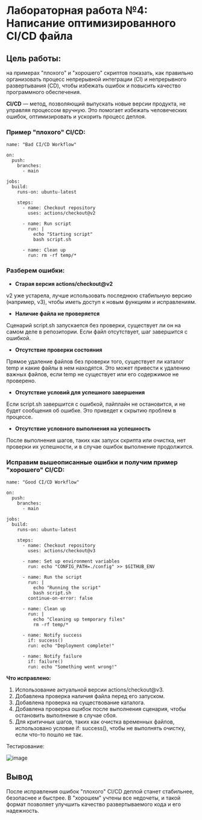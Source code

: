 # Лабораторная работа №4: Написание оптимизированного CI/CD файла

## Цель работы:
на примерах "плохого" и "хорошего" скриптов показать, как правильно организовать процесс непрерывной интеграции (CI) и непрерывного развертывания (CD), чтобы избежать ошибок и повысить качество программного обеспечения.


**CI/CD** — метод, позволяющий выпускать новые версии продукта, не управляя процессом вручную. Это помогает избежать человеческих ошибок, оптимизировать и ускорить процесс деплоя.

### Пример "плохого" CI/CD:

```
name: "Bad CI/CD Workflow"

on:
  push:
    branches:
      - main

jobs:
  build:
    runs-on: ubuntu-latest

    steps:
      - name: Checkout repository
        uses: actions/checkout@v2

      - name: Run script
        run: |
          echo "Starting script"
          bash script.sh

      - name: Clean up
        run: rm -rf temp/*
```

### Разберем ошибки:

- **Старая версия actions/checkout@v2**

v2 уже устарела, лучше использовать последнюю стабильную версию (например, v3), чтобы иметь доступ к новым функциям и исправлениям.


- **Наличие файла не проверяется**

Сценарий script.sh запускается без проверки, существует ли он на самом деле в репозитории. Если файл отсутствует, шаг завершится с ошибкой.


- **Отсутствие проверки состояния**

Прямое удаление файлов без проверки того, существует ли каталог temp и какие файлы в нем находятся. Это может привести к удалению важных файлов, если temp не существует или его содержимое не проверено.


- **Отсутствие условий для успешного завершения**

Если script.sh завершится с ошибкой, пайплайн не остановится, и не будет сообщения об ошибке. Это приведет к скрытию проблем в процессе.


- **Отсутствие условного выполнения на успешность**

После выполнения шагов, таких как запуск скрипта или очистка, нет проверки их успешности, и в случае ошибок выполнение продолжится.




### Исправим вышеописанные ошибки и получим пример "хорошего" CI/CD:

```
name: "Good CI/CD Workflow"

on:
  push:
    branches:
      - main

jobs:
  build:
    runs-on: ubuntu-latest

    steps:
      - name: Checkout repository
        uses: actions/checkout@v3

      - name: Set up environment variables
        run: echo "CONFIG_PATH=./config" >> $GITHUB_ENV

      - name: Run the script
        run: |
          echo "Running the script"
          bash script.sh
        continue-on-error: false

      - name: Clean up
        run: |
          echo "Cleaning up temporary files"
          rm -rf temp/*

      - name: Notify success
        if: success()
        run: echo "Deployment complete!"
        
      - name: Notify failure
        if: failure()
        run: echo "Something went wrong!"
```

**Что исправлено:**

1. Использование актуальной версии actions/checkout@v3.
2. Добавлена проверка наличия файла перед его запуском.
3. Добавлена проверка на существование каталога.
4. Добавлена проверка ошибок после выполнения сценария, чтобы остановить выполнение в случае сбоя.
5. Для критичных шагов, таких как очистка временных файлов, использовано условие if: success(), чтобы не выполнять очистку, если что-то пошло не так.

Тестирование:

![image](https://github.com/user-attachments/assets/32d5fb64-ba1b-4237-8a32-08711f1110e7)


## Вывод
После исправления ошибок "плохого" CI/CD деплой станет стабильнее, безопаснее и быстрее. В "хорошем" учтены все недочеты, и такой формат позволяет улучшить качество развертываемого кода и его надежность.
